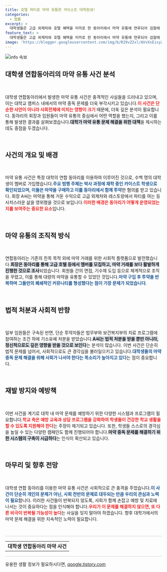 ```yaml
---
title: 호텔 파티로 마약 유통한 카이스트 대학원생!
categories:
  - 법률
excerpt: >
  대학생들은 고급 외제차와 호텔 혜택을 미끼로 한 동아리에서 마약 유통에 연루되어 검찰에 적발됐다. 300명 이상의 회원이 가입해 범죄로 1억 원 이상 이익을 남긴 이들의 충격 실태가 드러났다. 클릭하여 더 자세한 이야기를 확인해보세요!
feature_text: >
  대학생들은 고급 외제차와 호텔 혜택을 미끼로 한 동아리에서 마약 유통에 연루되어 검찰에 적발됐다. 300명 이상의 회원이 가입해 범죄로 1억 원 이상 이익을 남긴 이들의 충격 실태가 드러났다. 클릭하여 더 자세한 이야기를 확인해보세요!
image: 'https://blogger.googleusercontent.com/img/b/R29vZ2xl/AVvXsEixyZcFfHzMRdzZMjFBmAUKJYCLCGyLL1o632UiGVXcaFdKo_bkvkuCioo0uUKlGfBVcT3P84aROyZIXSBEx3Aw5nCQ3pTgDom1WDC4m8eifvWiAmWEEVb4x6G_l8C0QH225ldMjyaFvpxGEBGNO37VmDTDMHGhJPq73UglMfDca1-0aw/s1600/blogspot.png'
---
```


<p><img src="https://blogger.googleusercontent.com/img/b/R29vZ2xl/AVvXsEixyZcFfHzMRdzZMjFBmAUKJYCLCGyLL1o632UiGVXcaFdKo_bkvkuCioo0uUKlGfBVcT3P84aROyZIXSBEx3Aw5nCQ3pTgDom1WDC4m8eifvWiAmWEEVb4x6G_l8C0QH225ldMjyaFvpxGEBGNO37VmDTDMHGhJPq73UglMfDca1-0aw/s1600/blogspot.png" alt="info 속보" /></p>

<h2 data-ke-size="size26">대학생 연합동아리의 마약 유통 사건 분석</h2>

<p data-ke-size="size16">&nbsp;</p>

<p>대학생 연합동아리에서 발생한 마약 유통 사건은 충격적인 사실들을 드러내고 있으며, 이는 대학교 캠퍼스 내에서의 마약 중독 문제를 더욱 부각시키고 있습니다.<b><span style="color: #ee2323;">이 사건은 단순한 사안이 아니라 사회전체에 미치는 영향이 크기</span></b> 때문에, 더욱 깊은 분석이 필요합니다. 동아리의 회장과 임원들이 마약 유통의 중심에서 어떤 역할을 했는지, 그리고 이를 통해 발생한 결과를 살펴보겠습니다.<b><span style="background-color: #21538527;">대학가 마약 유통 문제 해결을 위한 대책</span></b>을 제시하는 데도 중점을 두겠습니다.</p>

<p data-ke-size="size16">&nbsp;</p>

<h2 data-ke-size="size26">사건의 개요 및 배경</h2>

<p data-ke-size="size16">&nbsp;</p>

<p>마약 유통 사건은 특정 대학의 연합 동아리를 이용하여 이루어진 것으로, 수백 명의 대학생이 멤버로 가입했습니다.<b><span style="color: #1a5490;">주요 범행 주체는 박사 과정에 재학 중인 카이스트 학생으로 확인되었으며, 이들은 마약을 구매하고 이를 동아리에서 함께 투약</span></b>한 혐의를 받고 있습니다. 회장 A씨는 마약을 통해 거둔 수익으로 고급 외제차와 레스토랑에서 파티를 여는 등 사치스러운 삶을 영위했을 것으로 보입니다.<b><span style="color: #ee2323;">이러한 배경은 동아리가 어떻게 운영되었는지를 보여주는 중요한 요소</span></b>입니다.</p>

<p data-ke-size="size16">&nbsp;</p>

<h2 data-ke-size="size26">마약 유통의 조직적 방식</h2>

<p data-ke-size="size16">&nbsp;</p>

<p>연합동아리는 기존의 친목 목적 외에 마약 거래를 위한 사회적 플랫폼으로 발전했습니다.<b><span style="background-color: #21538527;">회장은 동아리를 통해 고급 호텔 등에서 멤버를 모집하고, 마약 거래를 보다 활발하게 진행한 것으로 조사</span></b>되었습니다. 회원들 간의 면접, 기수제 도입 등으로 체계적으로 조직을 꾸렸고, 이를 통해 대량의 마약을 유통할 수 있었던 것입니다.<b><span style="color: #1a5490;">마약 구입 후 투약을 반복하며 그들만의 폐쇄적인 커뮤니티를 형성했다는 점이 가장 문제가 되었습니다</span></b>.</p>

<p data-ke-size="size16">&nbsp;</p>

<h2 data-ke-size="size26">법적 처분과 사회적 반향</h2>

<p data-ke-size="size16">&nbsp;</p>

<p>일부 임원들은 구속된 반면, 단순 투약자들은 법무부와 보건복지부의 치료 프로그램에 참여하는 조건 하에 기소유예 처분을 받았습니다.<b><span style="background-color: #21538527;">A씨는 법적 처분을 받을 뿐만 아니라, 정신적으로도 깊은 영향을 받을 것으로 보인다</span></b>는 분석이 많습니다. 이번 사건은 단순히 법적 문제를 넘어서, 사회적으로도 큰 경각심을 불러일으키고 있습니다.<b><span style="color: #1a5490;">대학생들의 마약 중독 문제 해결을 위해 사회가 나서야 한다는 목소리가 높아지고 있다</span></b>는 점이 중요합니다.</p>

<p data-ke-size="size16">&nbsp;</p>

<h2 data-ke-size="size26">재발 방지와 예방책</h2>

<p data-ke-size="size16">&nbsp;</p>

<p>이번 사건을 계기로 대학 내 마약 문제를 예방하기 위한 다양한 시스템과 프로그램이 필요합니다.<b><span style="color: #ee2323;">학교 측은 예방 교육과 상담 프로그램을 강화하여 학생들이 건강한 학교 생활을 할 수 있도록 지원해야 한다</span></b>는 주장이 제기되고 있습니다. 또한, 학생들 스스로의 경각심을 높일 수 있는 다양한 캠페인도 함께 진행되어야 합니다.<b><span style="background-color: #21538527;">마약 중독 문제를 해결하기 위한 시스템의 구축이 시급하다</span></b>는 인식이 확산되고 있습니다.</p>

<p data-ke-size="size16">&nbsp;</p>

<h2 data-ke-size="size26">마무리 및 향후 전망</h2>

<p data-ke-size="size16">&nbsp;</p>

<p>대학생 연합 동아리를 이용한 마약 유통 사건은 사회적으로 큰 충격을 주었습니다.<b><span style="color: #1a5490;">이 사건이 단순히 개인의 문제가 아닌, 사회 전반의 문제로 대두되는 만큼 우리의 관심과 노력이 필요</span></b>합니다. 이러한 사건들이 반복되지 않도록, 사회가 함께 손잡고 예방 및 치료에 나서는 것이 중요하다는 점을 인식해야 합니다.<b><span style="color: #ee2323;">우리가 이 문제를 해결하지 않으면, 또 다른 비극이 반복될 가능성이 높다</span></b>는 사실을 잊지 말아야 하겠습니다. 향후 대학가에서의 마약 문제 해결을 위한 지속적인 노력이 필요합니다.</p>

<p data-ke-size="size16">&nbsp;</p>

<p><hr style="height: 1px; background-color: #ccc; border: none;"><table style="border-collapse: collapse; width: 100%;"><tbody><tr><td style="text-align: center; height: 17px;"><b>대학생 연합동아리 마약 사건</b></td></tr></tbody></table><hr style="height: 1px; background-color: #ccc; border: none;"></p>
유용한 생활 정보가 필요하시다면, <a href="https://qoogle.tistory.com" rel="dofollow">qoogle.tistory.com</a>


